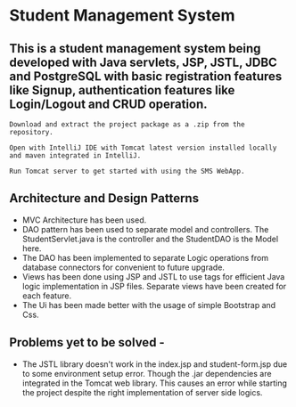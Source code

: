 # Student Management System
## This is a student management system being developed with Java servlets, JSP, JSTL, JDBC and PostgreSQL with basic registration features like Signup, authentication features like Login/Logout and CRUD operation.

```
Download and extract the project package as a .zip from the repository. 

Open with IntelliJ IDE with Tomcat latest version installed locally and maven integrated in IntelliJ.

Run Tomcat server to get started with using the SMS WebApp.
```

## Architecture and Design Patterns
- MVC Architecture has been used. 
- DAO pattern has been used to separate model and controllers. The StudentServlet.java is the controller and the StudentDAO is the Model here. 
- The DAO has been implemented to separate Logic operations from database connectors for convenient to future upgrade.
- Views has been done using JSP and JSTL to use tags for efficient Java logic implementation in JSP files. Separate views have been created for each feature.
- The Ui has been made better with the usage of simple Bootstrap and Css.

## Problems yet to be solved - 
- The JSTL library doesn't work in the index.jsp and student-form.jsp due to some environment setup error. Though the .jar dependencies are integrated in the Tomcat web library. 
  This causes an error while starting the project despite the right implementation of server side logics.
